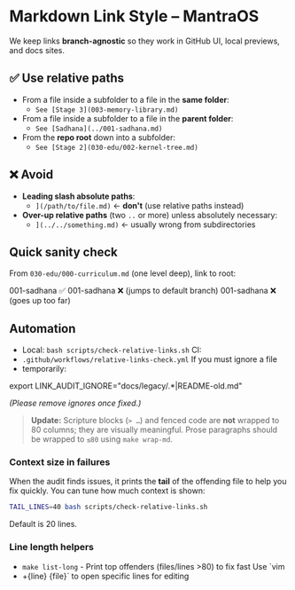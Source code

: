 # Markdown Link Style – MantraOS

We keep links **branch-agnostic** so they work in GitHub UI, local previews, and
docs sites.

## ✅ Use relative paths

- From a file inside a subfolder to a file in the **same folder**:
  - `See [Stage 3](003-memory-library.md)`
- From a file inside a subfolder to a file in the **parent folder**:
  - `See [Sadhana](../001-sadhana.md)`
- From the **repo root** down into a subfolder:
  - `See [Stage 2](030-edu/002-kernel-tree.md)`

## ❌ Avoid

- **Leading slash absolute paths**:
  - `](/path/to/file.md)` ← **don't** (use relative paths instead)
- **Over-up relative paths** (two `..` or more) unless absolutely necessary:
  - `](../../something.md)` ← usually wrong from subdirectories

## Quick sanity check

From `030-edu/000-curriculum.md` (one level deep), link to root:

001-sadhana       ✅ 001-sadhana         ❌ (jumps to default branch) 001-sadhana
❌ (goes up too far)

## Automation

- Local: `bash scripts/check-relative-links.sh` CI:
- `.github/workflows/relative-links-check.yml` If you must ignore a file
- temporarily:

export LINK_AUDIT_IGNORE="docs/legacy/.*|README-old.md"

*(Please remove ignores once fixed.)*

> **Update:** Scripture blocks (`> …`) and fenced code are **not** wrapped to 80
columns;
> they are visually meaningful. Prose paragraphs should be wrapped to `≤80`
> using `make wrap-md`.

### Context size in failures
When the audit finds issues, it prints the **tail** of the offending file to
help you fix quickly. You can tune how much context is shown:
```bash
TAIL_LINES=40 bash scripts/check-relative-links.sh
```
Default is 20 lines.

### Line length helpers
- `make list-long` - Print top offenders (files/lines >80) to fix fast Use `vim
- +{line} {file}` to open specific lines for editing
